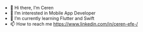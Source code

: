 - 👋 Hi there, I’m Ceren
- 👀 I’m interested in Mobile App Developer
- 🌱 I’m currently learning Flutter and Swift
- 📫 How to reach me https://www.linkedin.com/in/ceren-efe-/


<!---
CerenEfe/CerenEfe is a ✨ special ✨ repository because its `README.md` (this file) appears on your GitHub profile.
You can click the Preview link to take a look at your changes.
--->
